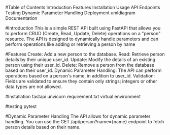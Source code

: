 #Table of Contents
Introduction
Features
Installation
Usage
API Endpoints
Testing
Dynamic Parameter Handling
Deployment
umldiagram
Documentation

#Introduction
This is a simple REST API built using FastAPI that allows you to perform CRUD (Create, Read, Update, Delete) operations on a "person" resource. The API is designed to dynamically handle parameters and can perform operations like adding or retrieving a person by name

#Features
Create: Add a new person to the database.
Read: Retrieve person details by their unique user_id.
Update: Modify the details of an existing person using their user_id.
Delete: Remove a person from the database based on their user_id.
Dynamic Parameter Handling: The API can perform operations based on a person's name, in addition to user_id.
Validation: Fields are validated to ensure they contain only strings; integers or other data types are not allowed.

#Installation
fastapi
unvicorn
requirement.txt
virtual environment

#testing
pytest

#Dynamic Parameter Handling
The API allows for dynamic parameter handling. You can use the GET /api/person?name={name} endpoint to fetch person details based on their name.